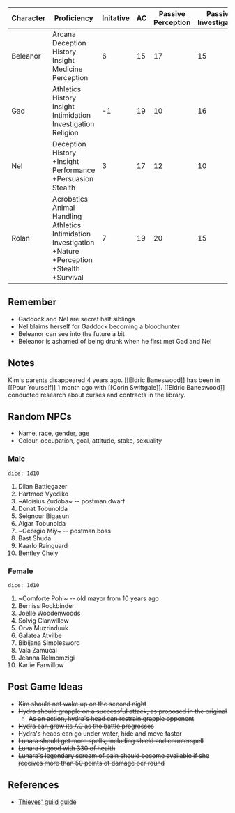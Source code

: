 
| Character | Proficiency                                                                                                                    | Initative | AC  | Passive Perception | Passive Investigation | Passive Insight |
| --------- | ------------------------------------------------------------------------------------------------------------------------------ | --------- | --- | ------------------ | --------------------- | --------------- |
| Beleanor  | Arcana<br>Deception<br>History<br>Insight<br>Medicine<br>Perception                                                            | 6         | 15  | 17                 | 15                    | 17              |
| Gad       | Athletics<br>History<br>Insight<br>Intimidation<br>Investigation<br>Religion                                                   | -1        | 19  | 10                 | 16                    | 14              |
| Nel       | Deception<br>History<br>+Insight<br>Performance<br>+Persuasion<br>Stealth                                                      | 3         | 17  | 12                 | 10                    | 20              |
| Rolan     | Acrobatics<br>Animal Handling<br>Athletics<br>Intimidation<br>Investigation<br>+Nature<br>+Perception<br>+Stealth<br>+Survival | 7         | 19  | 20                 | 15                    | 12              |
## Remember
- Gaddock and Nel are secret half siblings
- Nel blaims herself for Gaddock becoming a bloodhunter
- Beleanor can see into the future a bit
- Beleanor is ashamed of being drunk when he first met Gad and Nel
## Notes
Kim's parents disappeared 4 years ago.
[[Eldric Baneswood]] has been in [[Pour Yourself]] 1 month ago with [[Corin Swiftgale]].
[[Eldric Baneswood]] conducted research about curses and contracts in the library.
## Random NPCs
- Name, race, gender, age
- Colour, occupation, goal, attitude, stake, sexuality
### Male
`dice: 1d10`
1. Dilan Battlegazer
2. Hartmod Vyediko
3. ~Aloisius Zudoba~ -- postman dwarf
4. Donat Tobunolda
5. Seignour Bigasun
6. Algar Tobunolda
7. ~Georgio Miy~ -- postman boss
8. Bast Shuda
9. Kaarlo Rainguard
10. Bentley Cheiy
### Female
`dice: 1d10`
1. ~Comforte Pohi~ -- old mayor from 10 years ago
2. Berniss Rockbinder
3. Joelle Woodenwoods
4. Solvig Clanwillow
5. Orva Muzrinduuk
6. Galatea Atvilbe
7. Bibijana Simplesword
8. Vala Zamucal
9. Jeanna Relmomzigi
10. Karlie Farwillow
## Post Game Ideas
- ~~Kim should not wake up on the second night~~
- ~~Hydra should grapple on a successful attack, as proposed in the original~~
	- ~~As an action, hydra's head can restrain grapple opponent~~
- ~~Hydra can grow its AC as the battle progresses~~
- ~~Hydra's heads can go under water, hide and move faster~~
- ~~Lunara should get more spells, including shield and counterspell~~
- ~~Lunara is good with 330 of health~~
- ~~Lunara's legendary scream of pain should become available if she receives more than 50 points of damage per round~~
## References
- [Thieves' guild guide](https://www.thievesguild.cc/shops/shop-inntavern)